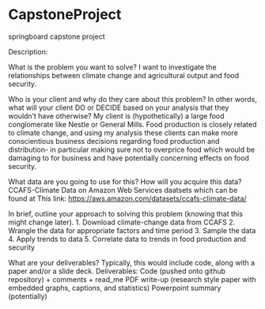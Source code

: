 # CapstoneProject
springboard capstone project

Description:

What is the problem you want to solve?
I want to investigate the relationships between climate change and agricultural output and food security.

Who is your client and why do they care about this problem? In other words, what will your client DO or DECIDE based on your analysis that they wouldn’t have otherwise?
My client is (hypothetically) a large food conglomerate like Nestle or General Mills. Food production is closely related to climate change, and using my analysis these clients can make more conscientious business decisions regarding food production and distribution- in particular making sure not to overprice food which would be damaging to for business and have  potentially concerning effects on food security.

What data are you going to use for this? How will you acquire this data?
CCAFS-Climate Data on Amazon Web Services daatsets which can be found at This link: https://aws.amazon.com/datasets/ccafs-climate-data/

In brief, outline your approach to solving this problem (knowing that this might change later).
	1.  Download climate-change data from CCAFS 
	2. Wrangle the data for appropriate factors and time period
	3. Sample the data 
	4. Apply trends to data
	5. Correlate data to trends in food production and security
  
What are your deliverables? Typically, this would include code, along with a paper and/or a slide deck.
	Deliverables:
	Code (pushed onto github repository) + comments + read_me
	PDF write-up (research style paper with embedded graphs, captions, and statistics)
	Powerpoint summary (potentially)
 

